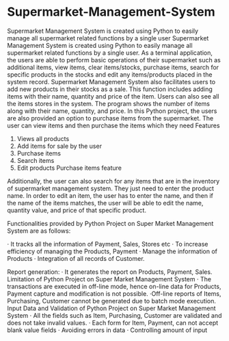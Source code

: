 # Supermarket-Management-System
Supermarket Management System is created using Python to easily manage all supermarket related functions by a single user
Supermarket Management System is created using Python to easily
manage all supermarket related functions by a single user. As a
terminal application, the users are able to perform basic operations
of their supermarket such as additional items, view items, clear
items/stocks, purchase items, search for specific products in the
stocks and edit any items/products placed in the system record.
Supermarket Management System also facilitates users to add new
products in their stocks as a sale. This function includes adding items
with their name, quantity and price of the item. Users can also see all
the items stores in the system. The program shows the number of
items along with their name, quantity, and price.
In this Python project, the users are also provided an option to
purchase items from the supermarket. The user can view items and
then purchase the items which they need
Features
1. Views all products
2. Add items for sale by the user
3. Purchase items
4. Search items
5. Edit products
Purchase items feature

Additionally, the user can also search for any items that are in the
inventory of supermarket management system. They just need to
enter the product name. In order to edit an item, the user has to
enter the name, and then if the name of the items matches, the user
will be able to edit the name, quantity value, and price of that
specific product.

Functionalities provided by Python Project on Super Market
Management System are as follows:

· It tracks all the information of Payment, Sales, Stores etc
· To increase efficiency of managing the Products, Payment
· Manage the information of Products
· Integration of all records of Customer.

Report generation:
· It generates the report on Products, Payment, Sales.
Limitation of Python Project on Super Market Management System
· The transactions are executed in off-line mode, hence on-line data
for Products, Payment capture and modification is not possible.
·Off-line reports of Items, Purchasing, Customer cannot be generated
due to batch mode execution.
Input Data and Validation of Python Project on Super Market
Management System
· All the fields such as Item, Purchasing, Customer are validated and
does not take invalid values.
· Each form for Item, Payment, can not accept blank value fields
· Avoiding errors in data
· Controlling amount of input
